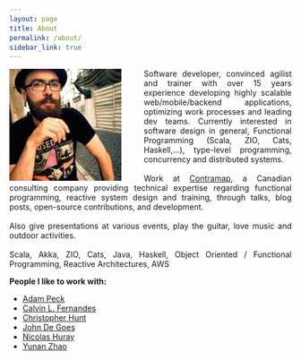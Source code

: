 ```yaml
---
layout: page
title: About
permalink: /about/
sidebar_link: true
---
```


<div class="overflow: auto;">
  <img style="float: left;margin-right:40px;" src="/images/avatar.jpg" width="200" height="200">
  <p style="text-align:justify; text-justify: inter-word;">Software developer, convinced agilist and trainer with over 15 years experience developing highly scalable web/mobile/backend applications, optimizing work processes and leading dev teams. Currently interested in software design in general, Functional Programming (Scala, ZIO, Cats, Haskell,...), type-level programming, concurrency and distributed systems.
  <br/><br/>
  Work at <a href="http://www.contramap.dev">Contramap</a>, a Canadian consulting company providing technical expertise regarding functional programming, reactive system design and training, through talks, blog posts, open-source contributions, and development.
  <br/><br/>
  Also give presentations at various events, play the guitar, love music and outdoor activities.
  <br/><br/>
  Scala, Akka, ZIO, Cats, Java, Haskell, Object Oriented / Functional Programming, Reactive Architectures, AWS</p>
</div>
<div class="overflow: auto;">
  <b>People I like to work with:</b>
  <p style="text-align:justify; text-justify: inter-word;">
    <ul>
      <li><a href="https://www.linkedin.com/in/adam-peck-1717281/"> Adam Peck</a></li>
      <li><a href="https://ca.linkedin.com/in/calvin-lee-fernandes">Calvin L. Fernandes</a></li>
      <li><a href="https://www.linkedin.com/in/christopher-hunt-a54108/">Christopher Hunt</a></li>
      <li><a href="https://www.linkedin.com/in/jdegoes/">John De Goes</a></li>
      <li><a href="https://www.linkedin.com/in/nhuray/">Nicolas Huray</a></li>
      <li><a href="https://www.linkedin.com/in/yunan-zhao-55b02937/">Yunan Zhao</a></li>
    </ul>
  </p>
</div>
